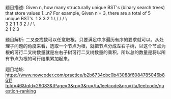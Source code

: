 ﻿题目描述:
Given n, how many structurally unique BST's (binary search trees) that store values 1...n?
For example,
Given n = 3, there are a total of 5 unique BST's.
   1         3     3      2      1
    \       /     /      / \      \
     3     2     1      1   3      2
    /     /       \                 \
   2     1         2                 3

题目解析:
二叉查找数可以任意取根，只要满足中序遍历有序的要求就可以。从处理子问题的角度来看，选取一个节点为根，就把节点分成左右子树，以这个节点为根的可行二叉树数量就是左右子树可行二叉树数量的乘积，所以总的数量是将以所有节点为根的可行结果累加起来。

题目地址:
https://www.nowcoder.com/practice/b2b6734cbc0b43088f6084785046b861?tpId=46&tqId=29083&tPage=3&rp=3&ru=/ta/leetcode&qru=/ta/leetcode/question-ranking